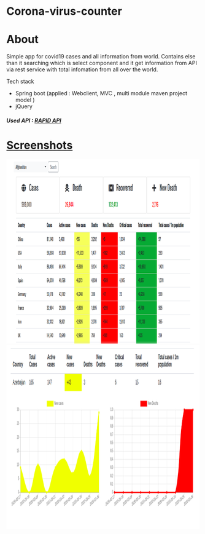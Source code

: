 # Corona-virus-counter

<h1>About</h1>
Simple app for covid19 cases and all information from world. Contains else than it searching which is select component and it get information from API via rest service with total infomation from all over the world. 
                 
<t1>Tech stack</h1>
<ul>
  <li>Spring boot (applied : Webclient, MVC , multi module maven project model )</li>
  <li>jQuery</li>
</ul>


<h5>Used API : <a href="https://rapidapi.com/astsiatsko/api/coronavirus-monitor">RAPID API</h5>

<h1>Screenshots</h1>

<img src="image.png" height="480" width="720">
<img src="Screenshot from 2020-03-27 23-30-23.png" height="480" width="720">
